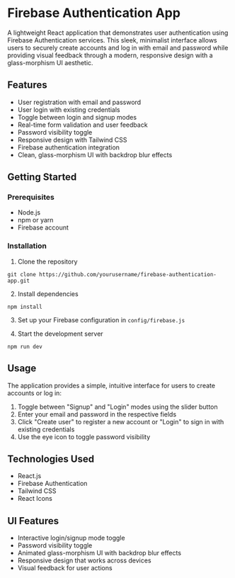 # Firebase Authentication App

A lightweight React application that demonstrates user authentication using Firebase Authentication services. This sleek, minimalist interface allows users to securely create accounts and log in with email and password while providing visual feedback through a modern, responsive design with a glass-morphism UI aesthetic.

## Features

- User registration with email and password
- User login with existing credentials
- Toggle between login and signup modes
- Real-time form validation and user feedback
- Password visibility toggle
- Responsive design with Tailwind CSS
- Firebase authentication integration
- Clean, glass-morphism UI with backdrop blur effects

## Getting Started

### Prerequisites

- Node.js
- npm or yarn
- Firebase account

### Installation

1. Clone the repository

```
git clone https://github.com/yourusername/firebase-authentication-app.git
```

2. Install dependencies

```
npm install
```

3. Set up your Firebase configuration in `config/firebase.js`

4. Start the development server

```
npm run dev
```

## Usage

The application provides a simple, intuitive interface for users to create accounts or log in:

1. Toggle between "Signup" and "Login" modes using the slider button
2. Enter your email and password in the respective fields
3. Click "Create user" to register a new account or "Login" to sign in with existing credentials
4. Use the eye icon to toggle password visibility

## Technologies Used

- React.js
- Firebase Authentication
- Tailwind CSS
- React Icons

## UI Features

- Interactive login/signup mode toggle
- Password visibility toggle
- Animated glass-morphism UI with backdrop blur effects
- Responsive design that works across devices
- Visual feedback for user actions

